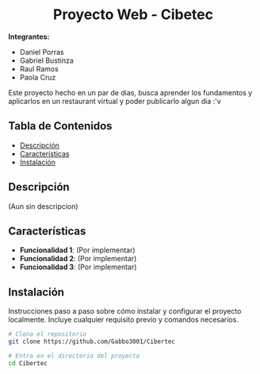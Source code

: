 <h1 align="center">Proyecto Web - Cibetec</h1>

**Integrantes:**
  - Daniel Porras
  - Gabriel Bustinza
  - Raul Ramos
  - Paola Cruz


Este proyecto hecho en un par de dias, busca aprender los fundamentos y aplicarlos en un restaurant virtual y poder publicarlo algun dia :'v 

## Tabla de Contenidos

- [Descripción](#descripción)
- [Características](#características)
- [Instalación](#instalación)

## Descripción

(Aun sin descripcion)

## Características

- **Funcionalidad 1**: (Por implementar)
- **Funcionalidad 2**: (Por implementar)
- **Funcionalidad 3**: (Por implementar)

## Instalación

Instrucciones paso a paso sobre cómo instalar y configurar el proyecto localmente. Incluye cualquier requisito previo y comandos necesarios.

```bash
# Clona el repositorio
git clone https://github.com/Gabbo3001/Cibertec

# Entra en el directorio del proyecto
cd Cibertec